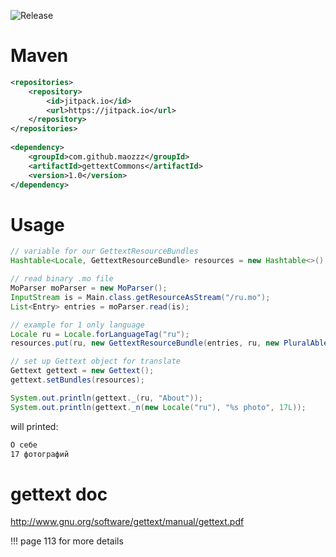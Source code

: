 ![Release](https://jitpack.io/v/maozzz/gettextCommons.svg)


# Maven

```xml
<repositories>
    <repository>
        <id>jitpack.io</id>
        <url>https://jitpack.io</url>
    </repository>
</repositories>
    
<dependency>
    <groupId>com.github.maozzz</groupId>
    <artifactId>gettextCommons</artifactId>
    <version>1.0</version>
</dependency>
```

# Usage

```java
// variable for our GettextResourceBundles
Hashtable<Locale, GettextResourceBundle> resources = new Hashtable<>();

// read binary .mo file
MoParser moParser = new MoParser();
InputStream is = Main.class.getResourceAsStream("/ru.mo");
List<Entry> entries = moParser.read(is);

// example for 1 only language
Locale ru = Locale.forLanguageTag("ru");
resources.put(ru, new GettextResourceBundle(entries, ru, new PluralAbleRu()));

// set up Gettext object for translate
Gettext gettext = new Gettext();
gettext.setBundles(resources);

System.out.println(gettext._(ru, "About"));
System.out.println(gettext._n(new Locale("ru"), "%s photo", 17L));
```

will printed:

```sh
О себе
17 фотографий
```

# gettext doc
http://www.gnu.org/software/gettext/manual/gettext.pdf

!!! page 113 for more details
